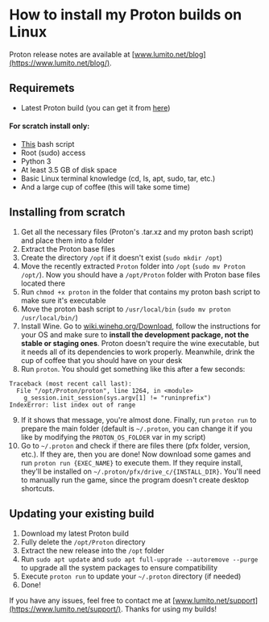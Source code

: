 # How to install my Proton builds on Linux

Proton release notes are available at [www.lumito.net/blog](https://www.lumito.net/blog/).

## Requiremets
- Latest Proton build (you can get it from [here](https://www.lumito.net/downloads/))

#### For scratch install only:
- [This](https://dl.lumito.net/public/projects/Proton/tools/proton) bash script
- Root (sudo) access
- Python 3
- At least 3.5 GB of disk space
- Basic Linux terminal knowledge (cd, ls, apt, sudo, tar, etc.)
- And a large cup of coffee (this will take some time)

## Installing from scratch
1. Get all the necessary files (Proton's .tar.xz and my proton bash script) and place them into a folder
2. Extract the Proton base files
3. Create the directory `/opt` if it doesn't exist (`sudo mkdir /opt`)
4. Move the recently extracted `Proton` folder into `/opt` (`sudo mv Proton /opt/`). Now you should have a `/opt/Proton` folder with Proton base files located there
5. Run `chmod +x proton` in the folder that contains my proton bash script to make sure it's executable
6. Move the proton bash script to `/usr/local/bin` (`sudo mv proton /usr/local/bin/`)
7. Install Wine. Go to [wiki.winehq.org/Download](https://wiki.winehq.org/Download), follow the instructions for your OS and make sure to **install the development package, not the stable or staging ones**. Proton doesn't require the wine executable, but it needs all of its dependencies to work properly. Meanwhile, drink the cup of coffee that you should have on your desk
8. Run `proton`. You should get something like this after a few seconds:
```
Traceback (most recent call last):
  File "/opt/Proton/proton", line 1264, in <module>
    g_session.init_session(sys.argv[1] != "runinprefix")
IndexError: list index out of range
```
9. If it shows that message, you're almost done. Finally, run `proton run` to prepare the main folder (default is `~/.proton`, you can change it if you like by modifying the `PROTON_OS_FOLDER` var in my script)
10. Go to `~/.proton` and check if there are files there (pfx folder, version, etc.). If they are, then you are done! Now download some games and run `proton run {EXEC_NAME}` to execute them. If they require install, they'll be installed on `~/.proton/pfx/drive_c/{INSTALL_DIR}`. You'll need to manually run the game, since the program doesn't create desktop shortcuts.

## Updating your existing build
1. Download my latest Proton build
2. Fully delete the `/opt/Proton` directory
3. Extract the new release into the `/opt` folder
4. Run `sudo apt update` and `sudo apt full-upgrade --autoremove --purge` to upgrade all the system packages to ensure compatibility
5. Execute `proton run` to update your `~/.proton` directory (if needed)
6. Done!

If you have any issues, feel free to contact me at [www.lumito.net/support](https://www.lumito.net/support/). Thanks for using my builds!
